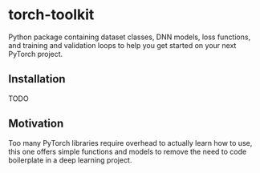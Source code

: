 # torch-toolkit
Python package containing dataset classes, DNN models, loss functions, and training and validation loops to help you get started on your next PyTorch project. 

## Installation
TODO

## Motivation
Too many PyTorch libraries require overhead to actually learn how to use, this one offers simple functions and models to remove the need to code boilerplate in a deep learning project.
